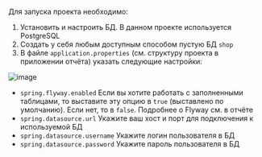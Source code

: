 Для запуска проекта необходимо: 
1. Установить и настроить БД. В данном проекте используется PostgreSQL
2. Создать у себя любым доступным способом пустую БД `shop`
3. В файле `application.properties` (см. структуру проекта в приложении отчёта) указать следующие настройки:
  
![image](https://github.com/user-attachments/assets/ed2f90f6-ed1c-43b5-9e9c-110f467ee0ee)

- `spring.flyway.enabled`
  Если вы хотите работать с заполненными таблицами, то выставите эту опцию в `true` (выставлено по умолчанию). Если нет, то в `false`. Подробнее о Flyway см. в отчёте
- `spring.datasource.url`
  Укажите ваш хост и порт для подключения к используемой БД
- `spring.datasource.username`
  Укажите логин пользователя в БД
- `spring.datasource.password`
  Укажите пароль пользователя в БД
